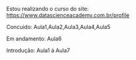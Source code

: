 Estou realizando o curso do site: https://www.datascienceacademy.com.br/profile

Concuido: Aula1,Aula2,Aula3,Aula4,Aula5

Em andamento: Aula6


Introdução: Aula1 á Aula7
